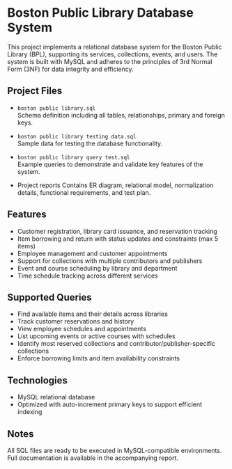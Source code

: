 # Boston Public Library Database System

This project implements a relational database system for the Boston Public Library (BPL), supporting its services, collections, events, and users. The system is built with MySQL and adheres to the principles of 3rd Normal Form (3NF) for data integrity and efficiency.

## Project Files

- `boston public library.sql`  
  Schema definition including all tables, relationships, primary and foreign keys.

- `boston public library testing data.sql`  
  Sample data for testing the database functionality.

- `boston public library query test.sql`  
  Example queries to demonstrate and validate key features of the system.

- Project reports
  Contains ER diagram, relational model, normalization details, functional requirements, and test plan.

## Features

- Customer registration, library card issuance, and reservation tracking  
- Item borrowing and return with status updates and constraints (max 5 items)  
- Employee management and customer appointments  
- Support for collections with multiple contributors and publishers  
- Event and course scheduling by library and department  
- Time schedule tracking across different services

## Supported Queries

- Find available items and their details across libraries  
- Track customer reservations and history  
- View employee schedules and appointments  
- List upcoming events or active courses with schedules  
- Identify most reserved collections and contributor/publisher-specific collections  
- Enforce borrowing limits and item availability constraints

## Technologies

- MySQL relational database  
- Optimized with auto-increment primary keys to support efficient indexing

## Notes

All SQL files are ready to be executed in MySQL-compatible environments. Full documentation is available in the accompanying report.
